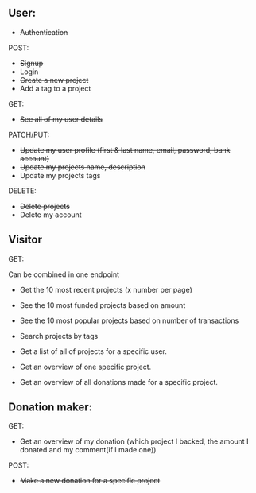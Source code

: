 ## User:

- ~~Authentication~~

POST:

- ~~Signup~~
- ~~Login~~
- ~~Create a new project~~
- Add a tag to a project

GET:

- ~~See all of my user details~~

PATCH/PUT:

- ~~Update my user profile (first & last name, email, password, bank account)~~
- ~~Update my projects name, description~~
- Update my projects tags

DELETE:

- ~~Delete projects~~
- ~~Delete my account~~

## Visitor

GET:

Can be combined in one endpoint

- Get the 10 most recent projects (x number per page)
- See the 10 most funded projects based on amount
- See the 10 most popular projects based on number of transactions

- Search projects by tags

- Get a list of all of projects for a specific user.
- Get an overview of one specific project.

- Get an overview of all donations made for a specific project.

## Donation maker:

GET:

- Get an overview of my donation (which project I backed, the amount I donated and my comment(if I made one))

POST:

- ~~Make a new donation for a specific project~~

